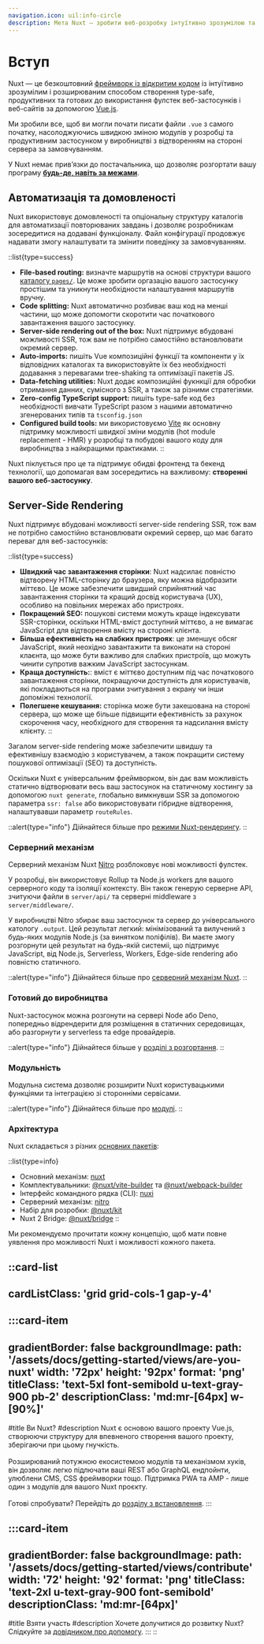 ```yaml
---
navigation.icon: uil:info-circle
description: Мета Nuxt — зробити веб-розробку інтуїтивно зрозумілою та продуктивною з урахуванням чудового Досвіду Розробника.
---
```


# Вступ

Nuxt — це безкоштовний [фреймворк із відкритим кодом](https://github.com/nuxt/nuxt) із інтуїтивно зрозумілим і розширюваним способом створення type-safe, продуктивних та готових до використання фулстек веб-застосунків і веб-сайтів за допомогою [Vue.js](https://vuejs.org).

Ми зробили все, щоб ви могли почати писати файли `.vue` з самого початку, насолоджуючись швидкою зміною модулів у розробці та продуктивним застосунком у виробництві з відтворенням на стороні сервера за замовчуванням.

У Nuxt немає прив’язки до постачальника, що дозволяє розгортати вашу програму [**будь-де, навіть за межами**](/docs/getting-started/deployment).

## Автоматизація та домовленості

Nuxt використовує домовленості та опціональну структуру каталогів для автоматизації повторюваних завдань і дозволяє розробникам зосередитися на додавані функціоналу. Файл конфігурації продовжує надавати змогу налаштувати та змінити поведінку за замовчуванням.

::list{type=success}
- **File-based routing:** визначте маршрутів на основі структури вашого [каталогу `pages/`](/docs/guide/directory-structure/pages). Це може зробити оргазацію вашого застосунку простішим та уникнути необхідности налаштування маршрутів вручну.
- **Code splitting:** Nuxt автоматично розбиває ваш код на менші частини, що може допомогти скоротити час початкового завантаження вашого застосунку.
- **Server-side rendering out of the box:** Nuxt підтримує вбудовані можливості SSR, тож вам не потрібно самостійно встановлювати окремий сервер.
- **Auto-imports:** пишіть Vue композиційні функції та компоненти у їх відповідних каталогах та використовуйте їх без необхідності додавання з перевагами tree-shaking та оптимізації пакетів JS.
- **Data-fetching utilities:** Nuxt додає композиційні фукнкції для обробки отримання данних, сумісного з SSR, а також за різними стратегіями.
- **Zero-config TypeScript support:** пишіть type-safe код без необхідності вивчати TypeScript разом з нашими автоматично згенерованих типів та `tsconfig.json`
- **Configured build tools:** ми використовуємо [Vite](https://vitejs.dev) як основну підтримку можливості швидкої зміни модулів (hot module replacement - HMR) у розробці та побудові вашого коду для виробництва з найкращими практиками.
::

Nuxt піклується про це та підтримує обидві фронтенд та бекенд технології, що допомагая вам зосередитись на важливому: **створенні вашого веб-застосунку**.

## Server-Side Rendering

Nuxt підтримує вбудовані можливості server-side rendering SSR, тож вам не потрібно самостійно встановлювати окремий сервер, що має багато переваг для веб-застосунків:

::list{type=success}
- **Швидкий час завантаження сторінки**: Nuxt надсилає повністю відтворену HTML-сторінку до браузера, яку можна відобразити міттєво. Це може забезпечити швидший сприйнятний час завантаження сторінки та кращий досвід користувача (UX), особливо на повільних мережах або пристроях.
- **Покращений SEO:** пошукові системи можуть краще індексувати SSR-сторінки, оскільки HTML-вміст доступний міттєво, а не вимагає JavaScript для відтворення вмісту на стороні клієнта.
- **Більша ефективність на слабких пристроях**: це зменшує обсяг JavaScript, який неохідно завантажити та виконати на стороні клаєнта, що може бути важливо для слабких пристроїв, що можуть чинити супротив важким JavaScript застосункам.
- **Краща доступність:**: вміст є міттєво доступним під час початкового завантаження сторінки, покращуючи доступність для користувачів, які покладаються на програми зчитування з екрану чи інши допоміжні технології.
- **Полегшене кешування:** сторінка може бути закешована на стороні сервера, що може ще більше підвищити ефективність за рахунок скорочення часу, необхідного для створення та надсилання вмісту клієнту.
::

Загалом server-side rendering може забезпечити швидшу та ефективнішу взаємодію з користувачем, а також покращити систему пошукової оптимізації (SEO) та доступність.

Оскільки Nuxt є універсальним фреймворком, він дає вам можливість статично відтворювати весь ваш застосунок на статичному хостингу за допомогою `nuxt generate`, глобально вимкнувши SSR за допомогою параметра `ssr: false` або використовувати гібридне відтворення, налаштувавши параметр `routeRules`.

::alert{type="info"}
Дійнайтеся більше про [режими Nuxt-рендерингу](/docs/guide/concepts/rendering).
::

### Серверний механізм

Серверний механізм Nuxt [Nitro](https://nitro.unjs.io) розблоковує нові можливості фулстек.

У розробці, він використовує Rollup та Node.js workers для вашого серверного коду та ізоляції контексту. Він також генерую серверне API, зчитуючи файли в `server/api/` та серверні middleware з `server/middleware/`.

У виробництві Nitro збирає ваш застосунок та сервер до універсального катологу `.output`. Цей результат легкий: мінімізований та вилучений з будь-яких модулів Node.js (за винятком поліфілів). Ви маєте змогу розгорнути цей результат на будь-якій системіі, що підтримує JavaScript, від Node.js, Serverless, Workers, Edge-side rendering або повністю статичного. 

::alert{type="info"}
Дійнайтеся більше про [серверний механізм Nuxt](/docs/guide/concepts/server-engine).
::

### Готовий до виробництва

Nuxt-застосунок можна розгонути на сервері Node або Deno, попередньо відрендерити для розміщення в статичних середовищах, або разгорнути у serverless та edge провайдерів.

::alert{type="info"}
Дійнайтеся більше у [розділі з розгортання](/docs/getting-started/deployment).
::

### Модульність

Модульна система дозволяє розширити Nuxt користувацькими функціями та інтеграцією зі сторонніми сервісами.

::alert{type="info"}
Дійнайтеся більше про [модулі](/docs/guide/concepts/modules).
::

### Архітектура

Nuxt складається з різних [основних пакетів](https://github.com/nuxt/nuxt/tree/main/packages):

::list{type=info}
- Основний механізм: [nuxt](https://github.com/nuxt/nuxt/tree/main/packages/nuxt)
- Комплектувальники: [@nuxt/vite-builder](https://github.com/nuxt/nuxt/tree/main/packages/vite) та [@nuxt/webpack-builder](https://github.com/nuxt/nuxt/tree/main/packages/webpack)
- Інтерфейс командного рядка (CLI): [nuxi](https://github.com/nuxt/nuxt/tree/main/packages/nuxi)
- Серверний механізм: [nitro](https://github.com/unjs/nitro)
- Набір для розробки: [@nuxt/kit](https://github.com/nuxt/nuxt/tree/main/packages/kit)
- Nuxt 2 Bridge: [@nuxt/bridge](https://github.com/nuxt/bridge)
::

Ми рекомендуємо прочитати кожну концепцію, щоб мати повне уявлення про можливості Nuxt і можливості кожного пакета.

::card-list
---
cardListClass: 'grid grid-cols-1 gap-y-4'
---
  :::card-item
  ---
  gradientBorder: false
  backgroundImage:
    path: '/assets/docs/getting-started/views/are-you-nuxt'
    width: '72px'
    height: '92px'
    format: 'png'
  titleClass: 'text-5xl font-semibold u-text-gray-900 pb-2'
  descriptionClass: 'md:mr-[64px] w-[90%]'
  ---
  #title
  Ви Nuxt?
  #description
  Nuxt є основою вашого проекту Vue.js, створюючи структуру для впевненого створення вашого проекту, зберігаючи при цьому гнучкість.
<br>
<br>
  Розширюваний потужною екосистемою модулів та механізмом хуків, він дозволяє легко підлючати ваші REST або GraphQL ендпойнти, улюблени CMS, CSS фреймворки тощо. Підтримка PWA та AMP - лише один з модулів для вашого Nuxt проєкту.
<br>
<br>
  Готові спробувати? Перейдіть до [розділу з встановлення](/docs/getting-started/installation).
  :::

  :::card-item
  ---
  gradientBorder: false
  backgroundImage:
    path: '/assets/docs/getting-started/views/contribute'
    width: '72'
    height: '92'
    format: 'png'
  titleClass: 'text-2xl u-text-gray-900 font-semibold'
  descriptionClass: 'md:mr-[64px]'
  ---
  #title
  Взяти участь
  #description
  Хочете долучитися до розвитку Nuxt?
  <br>
  Слідкуйте за [довідником про допомогу](/docs/community/contribution).
  :::
::
